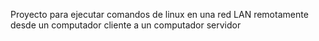 
Proyecto para ejecutar comandos de linux en una red LAN remotamente desde un computador cliente a un computador servidor
